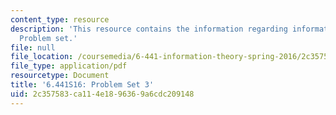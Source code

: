 ```yaml
---
content_type: resource
description: 'This resource contains the information regarding information theory:
  Problem set.'
file: null
file_location: /coursemedia/6-441-information-theory-spring-2016/2c357583ca114e1896369a6cdc209148_MIT6_441S16_problem_set3.pdf
file_type: application/pdf
resourcetype: Document
title: '6.441S16: Problem Set 3'
uid: 2c357583-ca11-4e18-9636-9a6cdc209148
---
```

